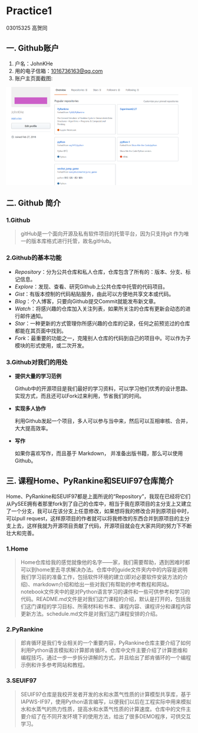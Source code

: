 # Practice1

03015325 高贺同

## 一. Github账户

1. 户名：JohnKHe
2. 用的电子信箱：1016736163@qq.com
3. 账户主页面截图:

![个人账户截图](GithubScreenshot.png)

## 二. Github 简介

### 1.Github

> gitHub是一个面向开源及私有软件项目的托管平台，因为只支持git 作为唯一的版本库格式进行托管，故名gitHub。

### 2.Github的基本功能

* *Repository*：分为公共仓库和私人仓库，仓库包含了所有的：版本、分支、标记信息。
* *Explore*：发现、查看、研究Github上公共仓库中托管的代码项目。
* *Gist*：有版本控制的代码粘贴服务，由此可以方便地共享文本或代码。
* *Blog*：个人博客，只要向Github提交Commit就能发布新文章。
* *Watch*：将感兴趣的仓库加入关注列表，如果所关注的仓库有更新会动态的进行邮件通知。
* *Star*：一种更新的方式管理你所感兴趣的仓库的记录，任何之前预览过的仓库都能在其页面中找到。
* *Fork*：最重要的功能之一，克隆别人仓库的代码到自己的项目中。可以作为子模块的形式使用，或二次开发。

### 3.Github对我们的用处

* **提供大量的学习范例**

   Github中的开源项目是我们最好的学习资料，可以学习他们优秀的设计思路、实现方式，而且还可以Fork过来利用，节省我们的时间。

* **实现多人协作**

   利用Github发起一个项目，多人可以参与当中来，然后可以互相审核、合并，大大提高效率。

* **写作**

   如果你喜欢写作，而且基于 Markdown， 并准备出版书籍，那么可以使用Github。

## 三. 课程Home、PyRankine和SEUIF97仓库简介

Home、PyRankine和SEUIF97都是上面所说的“Repository”，我现在已经将它们从PySEE拥有者那里fork到了自己的仓库中，相当于我在原项目的主分支上又建立了一个分支，我可以在该分支上任意修改，如果想将我的修改合并到原项目中时，可以pull request，这样原项目的作者就可以将我修改的东西合并到原项目的主分支上去，这样我就为开源项目贡献了代码，开源项目就会在大家共同的努力下不断壮大和完善。

### 1.**Home**

> Home仓库给我的感觉就像他的名字——家，我们需要帮助，遇到困难时都可以到home里去寻求解决办法。仓库中的guide文件夹内中的内容是说明我们学习前的准备工作，包括软件环境的建立(即对必要软件安装方法的介绍)、markdown介绍和给出一些对我们有帮助的参考教程和网站。notebook文件夹中的是对Python语言学习的课件和一些可供参考和学习的代码。README.md文件是对我们这门课程的介绍，默认是打开的，包括我们这门课程的学习目标、所需材料和书本、课程内容、课程评分和课程内容更新方法。schedule.md文件是对我们这门课程安排的介绍。

### 2.**PyRankine**

> 郎肯循环是我们专业相关的一个重要内容，PyRankine仓库主要介绍了如何利用Python语言模拟和计算郎肯循环。仓库中文件主要介绍了计算思维和编程技巧，通过一步一步拆分讲解的方式，并且给出了郎肯循环的一个编程示例和许多参考网站和教程。

### 3.**SEUIF97**

> SEUIF97仓库是我校开发者开发的水和水蒸气性质的计算模型共享库，基于IAPWS-IF97，使用Python语言编写，以便我们以后在工程实际中用来模拟水和水蒸气的热力性质，提高水和水蒸气性质的计算速度。仓库中的文件主要介绍了在不同开发环境下的使用方法，给出了很多DEMO程序，可供交互学习。